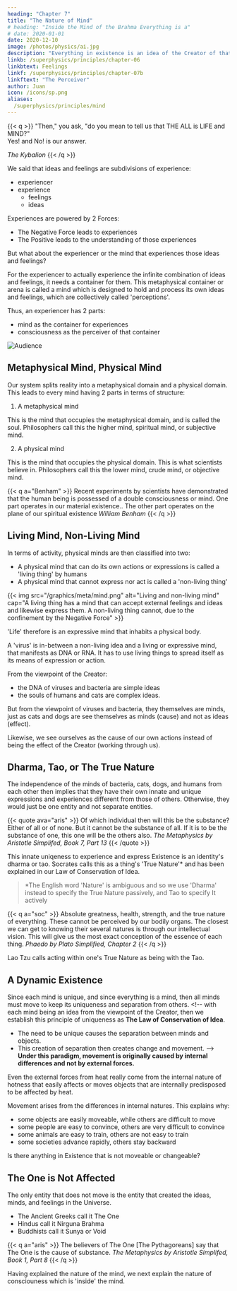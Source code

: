 ```yaml
---
heading: "Chapter 7"
title: "The Nature of Mind"
# heading: "Inside the Mind of the Brahma Everything is a"
# date: 2020-01-01
date: 2020-12-10
image: /photos/physics/ai.jpg
description: "Everything in existence is an idea of the Creator of that existence"
linkb: /superphysics/principles/chapter-06
linkbtext: Feelings
linkf: /superphysics/principles/chapter-07b
linkftext: "The Perceiver"
author: Juan
icon: /icons/sp.png
aliases:
  /superphysics/principles/mind
---
```



{{< q >}}
"Then," you ask, "do you mean to tell us that THE ALL is LIFE and MIND?" 
<br/>
Yes! and No! is our answer.

<cite>The Kybalion</cite>
{{< /q >}}



We said that ideas and feelings are subdivisions of experience:

- experiencer
- experience
  - feelings 
  - ideas

Experiences are powered by 2 Forces:
- The Negative Force leads to experiences
- The Positive leads to the understanding of those experiences

But what about the experiencer or the mind that experiences those ideas and feelings? 

<!-- So far, the matrix of existence has two aspects:
- metaphysical
- physical

The contents of this matrix are only:
- experiencer
- experience (as ideas and feelings) -->

For the experiencer to actually experience the infinite combination of ideas and feelings, it needs a container for them. This metaphysical container or arena is called a mind which is designed to hold and process its own ideas and feelings, which are collectively called 'perceptions'.

Thus, an experiencer has 2 parts:
- mind as the container for experiences
- consciousness as the perceiver of that container

<!-- Instead of using conscio -->

![Audience](https://sorasystem.sirv.com/photos/audience.jpg)


## Metaphysical Mind, Physical Mind

Our system splits reality into a metaphysical domain and a physical domain. This leads to every mind having 2 parts in terms of structure:

1. A metaphysical mind

This is the mind that occupies the metaphysical domain, and is called the soul. Philosophers call this the higher mind, spiritual mind, or subjective mind.

2. A physical mind 

This is the mind that occupies the physical domain. This is what scientists believe in. Philosophers call this the lower mind, crude mind, or objective mind.


{{< q a="Benham" >}}
Recent experiments by scientists have demonstrated that the human being is possessed of a double consciousness or mind. One part operates in our material existence.. The other part operates on the plane of our spiritual existence
<cite>William Benham</cite>
{{< /q >}}



## Living Mind, Non-Living Mind

In terms of activity, physical minds are then classified into two:

- A physical mind that can do its own actions or expressions is called a 'living thing' by humans
- A physical mind that cannot express nor act is called a 'non-living thing'

{{< img src="/graphics/meta/mind.png" alt="Living and non-living mind" cap="A living thing has a mind that can accept external feelings and ideas and likewise express them. A non-living thing cannot, due to the confinement by the Negative Force" >}}


'Life' therefore is an expressive mind that inhabits a physical body. <!-- A 'soul', then, is such a mind that exists independent of a body.  -->

A 'virus' is in-between a non-living idea and a living or expressive mind, that manifests as DNA or RNA. It has to use living things to spread itself as its means of expression or action.

From the viewpoint of the Creator:
- the DNA of viruses and bacteria are simple ideas
- the souls of humans and cats are complex ideas.

But from the viewpoint of viruses and bacteria, they themselves are minds, just as cats and dogs are see themselves as minds (cause) and not as ideas (effect). 

Likewise, we see ourselves as the cause of our own actions instead of being the effect of the Creator (working through us).


## Dharma, Tao, or The True Nature

The independence of the minds of bacteria, cats, dogs, and humans from each other then implies that they have their own innate and unique expressions and experiences different from those of others. Otherwise, they would just be one entity and not separate entities. 

{{< quote ava="aris" >}}
Of which individual then will this be the substance?  Either of all or of none. But it cannot be the substance of all. If it is to be the substance of one, this one will be the others also.
<cite>The Metaphysics by Aristotle Simplifed, Book 7, Part 13</cite>
{{< /quote >}}


This innate uniqeness to experience and express Existence is an identity's dharma or tao. Socrates calls this <!-- innate need and design --> as a thing's 'True Nature'* and has been explained in our Law of Conservation of Idea. 

> *The English word 'Nature' is ambiguous and so we use 'Dharma' instead to specify the True Nature passively, and Tao to specify It actively  


{{< q a="soc" >}}
Absolute greatness, health, strength, and the true nature of everything. These cannot be perceived by our bodily organs. The closest we can get to knowing their several natures is through our intellectual vision. This will give us the most exact conception of the  essence of each thing.
<cite>Phaedo by Plato Simplified, Chapter 2</cite>
{{< /q >}}

Lao Tzu calls acting within one's True Nature as being with the Tao. 



## A Dynamic Existence

Since each mind is unique, and since everything is a mind, then all minds must move to keep its uniqueness and separation from others. <!-- with each mind being an idea from the viewpoint of the Creator, then we establish this principle of uniqueness as **The Law of Conservation of Idea**.
- The need to be unique causes the separation between minds and objects.
- This creation of separation then creates change and movement.    --> **Under this paradigm, movement is originally caused by internal differences and not by external forces.** 

Even the external forces from heat really come from the internal nature of hotness that easily affects or moves objects that are internally predisposed to be affected by heat. 

Movement arises from the differences in internal natures. This explains why:
- some objects are easily moveable, while others are difficult to move
- some people are easy to convince, others are very difficult to convince
- some animals are easy to train, others are not easy to train
- some societies advance rapidly, others stay backward

Is there anything in Existence that is not moveable or changeable?


## The One is Not Affected

The only entity that does not move is the entity that created the ideas, minds, and feelings in the Universe.
- The Ancient Greeks call it The One
- Hindus call it Nirguna Brahma
- Buddhists call it Sunya or Void

{{< q a="aris" >}}
The believers of The One [The Pythagoreans] say that The One is the cause of substance. 
<cite>The Metaphysics by Aristotle Simplifed, Book 1, Part 8</cite>
{{< /q >}}


Having explained the nature of the mind, we next explain the nature of consciouness which is 'inside' the mind. 

<!-- In the next post, we will explain the difference between The One, as The Absolute, and The Creator, as The Supreme Entity. -->


<!--  Morality is Always Relative -->

<!-- Good and evil then is how this need is protected or destroyed. Thus, morality, or the perception of good and bad, depends on two things:

- the nature of object
- the nature of the experiencers of the object 

This is why morality is always relative and changing. One society might feel that it is moral to be liberal, while another will feel that liberality is immoral and that conservatism is moral.  -->




<!-- In Tantra Yoga, the Supreme Entity merely exists alone, without space nor time. Since a thing exists only if it is perceived, then as an absolute entity, the Supreme Entity technically did not exist and did not have value because It was alone.

To solve this problem, It made perceivers of Itself from Itself (since there was nothing else). In other words, It split Itself into infinite entities, both conscious and unconscious.

The original substance of these entities is called Shiva and the force that splits it up is called Shakti. The original form is called Nirguna Brahma and the resultant form is called Saguna Brahma or the entire observable universe and multiverses.

Since existence was created for the Creator and not the ‘createes’ then by default all existing entities feel an urge to know the Creator. The deepest and most lasting happiness is achieved when it is related to the Creator. This is generally called spirituality. The process for achieving this happiness is called yoga, which aims to unify the createe (soul) with the Creator (pure consciousness). The exact state of union is called samadhi. -->

<!-- Since everything in existence is from the ideas of the Creator of existence, then dharma and morals can be properly attributed to It. -->


<!-- Ideas are static metaphysical objects carved out of the infinity of possible objects. Instead of mass, ideas use probability and all ideas have an equal probability. Even consciousness is an idea. It is its starting point in the physical dimension that makes the difference. For example, if Covid started in Antartica then it would be an insignificant idea. If a galaxy started in an energy-less part of the universe, then it would be insignificant as well. So the idea that supports Covid is its RNA, just as the idea supporting a galaxy is its supermassive black hole and there is no need for dark matter and that's why they will never find it no matter how many MIT or Berkley geniuses they throw at it. -->


<!-- Our solution to differences in moral standards is to get as many feelings as possible and then get the lowest-common-denominator-feeling that can serve as the base of a universal moral system. 
 -->